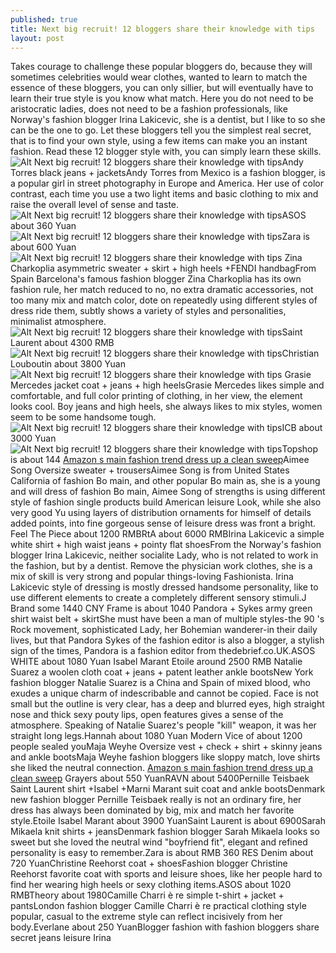 ```yaml
---
published: true
title: Next big recruit! 12 bloggers share their knowledge with tips
layout: post
---
```

Takes courage to challenge these popular bloggers do, because they will sometimes celebrities would wear clothes, wanted to learn to match the essence of these bloggers, you can only sillier, but will eventually have to learn their true style is you know what match. Here you do not need to be aristocratic ladies, does not need to be a fashion professionals, like Norway\'s fashion blogger Irina Lakicevic, she is a dentist, but I like to so she can be the one to go. Let these bloggers tell you the simplest real secret, that is to find your own style, using a few items can make you an instant fashion. Read these 12 blogger style with, you can simply learn these skills.![Alt Next big recruit! 12 bloggers share their knowledge with tips](https://c2.staticflickr.com/8/7725/27890119240_29a61d0089_z.jpg)Andy Torres black jeans + jacketsAndy Torres from Mexico is a fashion blogger, is a popular girl in street photography in Europe and America. Her use of color contrast, each time you use a two light items and basic clothing to mix and raise the overall level of sense and taste.![Alt Next big recruit! 12 bloggers share their knowledge with tips](https://c2.staticflickr.com/8/7681/27555661234_4ac5ba8635_z.jpg)ASOS about 360 Yuan![Alt Next big recruit! 12 bloggers share their knowledge with tips](https://c2.staticflickr.com/8/7334/27890144280_d0818d305f_z.jpg)Zara is about 600 Yuan![Alt Next big recruit! 12 bloggers share their knowledge with tips](https://c2.staticflickr.com/8/7308/27555847783_8f3a5a9319_z.jpg) Zina Charkoplia asymmetric sweater + skirt + high heels +FENDI handbagFrom Spain Barcelona\'s famous fashion blogger Zina Charkoplia has its own fashion rule, her match reduced to no, no extra dramatic accessories, not too many mix and match color, dote on repeatedly using different styles of dress ride them, subtly shows a variety of styles and personalities, minimalist atmosphere.![Alt Next big recruit! 12 bloggers share their knowledge with tips](https://c2.staticflickr.com/8/7443/27555674834_4ecafe0e13_z.jpg)Saint Laurent about 4300 RMB![Alt Next big recruit! 12 bloggers share their knowledge with tips](https://c2.staticflickr.com/8/7564/28093017491_81e2e976ea_z.jpg)Christian Louboutin about 3800 Yuan![Alt Next big recruit! 12 bloggers share their knowledge with tips](https://c2.staticflickr.com/8/7687/27555855803_d42e53ea89_z.jpg) Grasie Mercedes jacket coat + jeans + high heelsGrasie Mercedes likes simple and comfortable, and full color printing of clothing, in her view, the element looks cool. Boy jeans and high heels, she always likes to mix styles, women seem to be some handsome tough.![Alt Next big recruit! 12 bloggers share their knowledge with tips](https://c2.staticflickr.com/8/7443/27555857653_4d54353e9d_z.jpg)ICB about 3000 Yuan![Alt Next big recruit! 12 bloggers share their knowledge with tips](https://c2.staticflickr.com/8/7606/27555692594_1a7e4c736c_z.jpg)Topshop is about 144 [Amazon s main fashion trend dress up a clean sweep](https://walletcase.wordpress.com/2016/06/25/amazon-s-main-fashion-trend-dress-up-a-clean-sweep/)Aimee Song Oversize sweater + trousersAimee Song is from United States California of fashion Bo main, and other popular Bo main as, she is a young and will dress of fashion Bo main, Aimee Song of strengths is using different style of fashion single products build American leisure Look, while she also very good Yu using layers of distribution ornaments for himself of details added points, into fine gorgeous sense of leisure dress was front a bright. Feel The Piece about 1200 RMBRtA about 6000 RMBIrina Lakicevic a simple white shirt + high waist jeans + pointy flat shoesFrom the Norway\'s fashion blogger Irina Lakicevic, neither socialite Lady, who is not related to work in the fashion, but by a dentist. Remove the physician work clothes, she is a mix of skill is very strong and popular things-loving Fashionista. Irina Lakicevic style of dressing is mostly dressed handsome personality, like to use different elements to create a completely different sensory stimuli.J Brand some 1440 CNY Frame is about 1040 Pandora + Sykes army green shirt waist belt + skirtShe must have been a man of multiple styles-the 90 \'s Rock movement, sophisticated Lady, her Bohemian wanderer-in their daily lives, but that Pandora Sykes of the fashion editor is also a blogger, a stylish sign of the times, Pandora is a fashion editor from thedebrief.co.UK.ASOS WHITE about 1080 Yuan Isabel Marant Etoile around 2500 RMB Natalie Suarez a woolen cloth coat + jeans + patent leather ankle bootsNew York fashion blogger Natalie Suarez is a China and Spain of mixed blood, who exudes a unique charm of indescribable and cannot be copied. Face is not small but the outline is very clear, has a deep and blurred eyes, high straight nose and thick sexy pouty lips, open features gives a sense of the atmosphere. Speaking of Natalie Suarez\'s people \"kill\" weapon, it was her straight long legs.Hannah about 1080 Yuan Modern Vice of about 1200 people sealed youMaja Weyhe Oversize vest + check + shirt + skinny jeans and ankle bootsMaja Weyhe fashion bloggers like sloppy match, love shirts she liked the neutral connection. [Amazon s main fashion trend dress up a clean sweep](https://walletcase.wordpress.com/2016/06/25/amazon-s-main-fashion-trend-dress-up-a-clean-sweep/) Grayers about 550 YuanRAVN about 5400Pernille Teisbaek Saint Laurent shirt +Isabel +Marni Marant suit coat and ankle bootsDenmark new fashion blogger Pernille Teisbaek really is not an ordinary fire, her dress has always been dominated by big, mix and match her favorite style.Etoile Isabel Marant about 3900 YuanSaint Laurent is about 6900Sarah Mikaela knit shirts + jeansDenmark fashion blogger Sarah Mikaela looks so sweet but she loved the neutral wind \"boyfriend fit\", elegant and refined personality is easy to remember.Zara is about RMB 360 RES Denim about 720 YuanChristine Reehorst coat + shoesFashion blogger Christine Reehorst favorite coat with sports and leisure shoes, like her people hard to find her wearing high heels or sexy clothing items.ASOS about 1020 RMBTheory about 1980Camille Charri è re simple t-shirt + jacket + pantsLondon fashion blogger Camille Charri è re practical clothing style popular, casual to the extreme style can reflect incisively from her body.Everlane about 250 YuanBlogger fashion with fashion bloggers share secret jeans leisure Irina